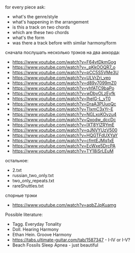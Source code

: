 for every piece ask:
- what's the genre/style
- what's happening in the arrangement
- is this a track on two chords
- which are these two chords
- what's the form
- was there a track before with similar harmony/form

сначала послушать несколько трэков на два аккорда:
- https://www.youtube.com/watch?v=F64vtDkmGog
- https://www.youtube.com/watch?v=_pKkOOQR7_o
- https://www.youtube.com/watch?v=pCC5S5VMe3U
- https://www.youtube.com/watch?v=ULVrZrj_veo
- https://www.youtube.com/watch?v=d89v7099mZ0
- https://www.youtube.com/watch?v=yhfATC9baPo
- https://www.youtube.com/watch?v=wDbyOLzEyfk
- https://www.youtube.com/watch?v=IhelG-L_vT0
- https://www.youtube.com/watch?v=DraA3PUuoQc
- https://www.youtube.com/watch?v=TlxmC3xYr-E
- https://www.youtube.com/watch?v=NGLxoKOvzu4
- https://www.youtube.com/watch?v=Qxodw_dccDc
- https://www.youtube.com/watch?v=lXT8YIZRYmE
- https://www.youtube.com/watch?v=qJNVYUzV500
- https://www.youtube.com/watch?v=HQGTFdUXYaY
- https://www.youtube.com/watch?v=cfmtEJMq1xE
- https://www.youtube.com/watch?v=EcWxe5DrcPA
- https://www.youtube.com/watch?v=TY18iSrLEuM

остальное:
- 2.txt
- russian_two_only.txt
- two_only_repeats.txt
- rareShuttles.txt


спорные трэки
- https://www.youtube.com/watch?v=aqbZJpKuamg

Possible literature:
- Tagg. Everyday Tonality
- Doll. Hearing Harmony
- Ethan Hein. Groove Harmony
- https://tabs.ultimate-guitar.com/tab/1587347 - I-IV or I-V?
- Beach Fossils Sleep Apnea - just beautiful
